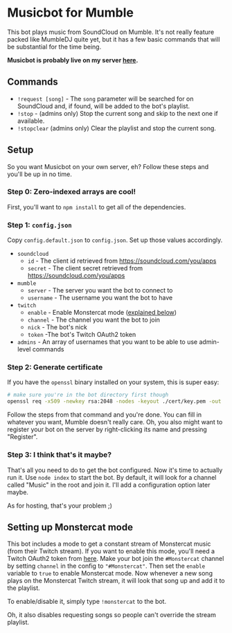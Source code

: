 # Musicbot for Mumble

This bot plays music from SoundCloud on Mumble. It's not really feature packed like MumbleDJ quite yet, but it has a few basic commands that will be substantial for the time being.

**Musicbot is probably live on my server [here](mumble://mumble.horner.tj).**

## Commands

- `!request [song]` - The `song` parameter will be searched for on SoundCloud and, if found, will be added to the bot's playlist.
- `!stop` - (admins only) Stop the current song and skip to the next one if available.
- `!stopclear` (admins only) Clear the playlist and stop the current song.

## Setup

So you want Musicbot on your own server, eh? Follow these steps and you'll be up in no time.

### Step 0: Zero-indexed arrays are cool!

First, you'll want to `npm install` to get all of the dependencies.

### Step 1: `config.json`

Copy `config.default.json` to `config.json`. Set up those values accordingly.

- `soundcloud`
  - `id` - The client id retrieved from https://soundcloud.com/you/apps
  - `secret` - The client secret retrieved from https://soundcloud.com/you/apps
- `mumble`
  - `server` - The server you want the bot to connect to
  - `username` - The username you want the bot to have
- `twitch`
  - `enable` - Enable Monstercat mode ([explained below](#Setting_up_Monstercat_mode))
  - `channel` - The channel you want the bot to join
  - `nick` - The bot's nick
  - `token` -The bot's Twitch OAuth2 token
- `admins` - An array of usernames that you want to be able to use admin-level commands

### Step 2: Generate certificate

If you have the `openssl` binary installed on your system, this is super easy:

```bash
# make sure you're in the bot directory first though
openssl req -x509 -newkey rsa:2048 -nodes -keyout ./cert/key.pem -out ./cert/cert.pem
```

Follow the steps from that command and you're done. You can fill in whatever you want, Mumble doesn't really care. Oh, you also might want to register your bot on the server by right-clicking its name and pressing "Register".


### Step 3: I think that's it maybe?

That's all you need to do to get the bot configured. Now it's time to actually run it. Use `node index` to start the bot. By default, it will look for a channel called "Music" in the root and join it. I'll add a configuration option later maybe.

As for hosting, that's your problem ;)

## Setting up Monstercat mode

This bot includes a mode to get a constant stream of Monstercat music (from their Twitch stream). If you want to enable this mode, you'll need a Twitch OAuth2 token from [here](http://www.twitchapps.com/tmi/). Make your bot join the `#Monstercat` channel by setting `channel` in the config to `"#Monstercat"`. Then set the `enable` variable to `true` to enable Monstercat mode. Now whenever a new song plays on the Monstercat Twitch stream, it will look that song up and add it to the playlist.

To enable/disable it, simply type `!monstercat` to the bot.

Oh, it also disables requesting songs so people can't override the stream playlist.
